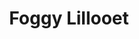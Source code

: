 ---
layout: product
product_id: 1419063164990
id: 1419063164990
title: Foggy Lillooet
body_html: >-
  <p>Taken in the Tantalus Valley mountain range in November of 2016.</p>

  <p>We were traveling down the mountain after a night of Winter Camping in late November just as the fog rolled up the hillside and completely engulfed us. I managed to snap a shot just before being blinded.</p>

  <p> </p>
vendor: Connell McCarthy
product_type: Posters, Prints, & Visual Artwork
created_at: 2018-08-22T19:46:33-04:00
handle: foggy-lillooet
updated_at: 2022-11-23T19:57:24-05:00
published_at: 2018-08-22T19:38:24-04:00
template_suffix: ""
status: active
published_scope: global
tags: Batch 01, fog, foggy, forest, Print, Trees
admin_graphql_api_id: gid://shopify/Product/1419063164990
variants:
  - product_id: 1419063164990
    id: 39576989204542
    title: 8x10” / Full Colour
    price: "35.00"
    sku: CM-PP-B1-05-XXS-FC
    position: 1
    inventory_policy: continue
    compare_at_price: null
    fulfillment_service: manual
    inventory_management: shopify
    option1: 8x10”
    option2: Full Colour
    option3: null
    created_at: 2021-09-01T10:45:43-04:00
    updated_at: 2022-02-07T15:37:36-05:00
    taxable: true
    barcode: ""
    grams: 208
    image_id: 6198840164414
    weight: 0.208
    weight_unit: kg
    inventory_item_id: 41671429849150
    inventory_quantity: 100
    old_inventory_quantity: 100
    requires_shipping: true
    admin_graphql_api_id: gid://shopify/ProductVariant/39576989204542
  - product_id: 1419063164990
    id: 39576989237310
    title: 8x10” / Black & White
    price: "35.00"
    sku: CM-PP-B1-05-XXS-BW
    position: 2
    inventory_policy: continue
    compare_at_price: null
    fulfillment_service: manual
    inventory_management: shopify
    option1: 8x10”
    option2: Black & White
    option3: null
    created_at: 2021-09-01T10:45:43-04:00
    updated_at: 2022-02-07T15:37:35-05:00
    taxable: true
    barcode: ""
    grams: 208
    image_id: 6198839902270
    weight: 0.208
    weight_unit: kg
    inventory_item_id: 41671429881918
    inventory_quantity: 100
    old_inventory_quantity: 100
    requires_shipping: true
    admin_graphql_api_id: gid://shopify/ProductVariant/39576989237310
  - product_id: 1419063164990
    id: 39576989270078
    title: 8.5x11” / Full Colour
    price: "35.00"
    sku: CM-PP-B1-05-XS-FC
    position: 3
    inventory_policy: continue
    compare_at_price: null
    fulfillment_service: manual
    inventory_management: shopify
    option1: 8.5x11”
    option2: Full Colour
    option3: null
    created_at: 2021-09-01T10:45:43-04:00
    updated_at: 2022-02-07T15:37:41-05:00
    taxable: true
    barcode: ""
    grams: 208
    image_id: 6198840164414
    weight: 0.208
    weight_unit: kg
    inventory_item_id: 41671429914686
    inventory_quantity: 100
    old_inventory_quantity: 100
    requires_shipping: true
    admin_graphql_api_id: gid://shopify/ProductVariant/39576989270078
  - product_id: 1419063164990
    id: 39576989302846
    title: 8.5x11” / Black & White
    price: "35.00"
    sku: CM-PP-B1-05-XS-BW
    position: 4
    inventory_policy: continue
    compare_at_price: null
    fulfillment_service: manual
    inventory_management: shopify
    option1: 8.5x11”
    option2: Black & White
    option3: null
    created_at: 2021-09-01T10:45:43-04:00
    updated_at: 2022-02-07T15:37:40-05:00
    taxable: true
    barcode: ""
    grams: 208
    image_id: 6198839902270
    weight: 0.208
    weight_unit: kg
    inventory_item_id: 41671429947454
    inventory_quantity: 100
    old_inventory_quantity: 100
    requires_shipping: true
    admin_graphql_api_id: gid://shopify/ProductVariant/39576989302846
  - product_id: 1419063164990
    id: 39576989335614
    title: 13x19” / Full Colour
    price: "40.00"
    sku: CM-PP-B1-05-S-FC
    position: 5
    inventory_policy: continue
    compare_at_price: null
    fulfillment_service: manual
    inventory_management: shopify
    option1: 13x19”
    option2: Full Colour
    option3: null
    created_at: 2021-09-01T10:45:43-04:00
    updated_at: 2022-02-07T15:37:41-05:00
    taxable: true
    barcode: ""
    grams: 208
    image_id: 6198840164414
    weight: 0.208
    weight_unit: kg
    inventory_item_id: 41671429980222
    inventory_quantity: 100
    old_inventory_quantity: 100
    requires_shipping: true
    admin_graphql_api_id: gid://shopify/ProductVariant/39576989335614
  - product_id: 1419063164990
    id: 39576989368382
    title: 13x19” / Black & White
    price: "40.00"
    sku: CM-PP-B1-05-S-BW
    position: 6
    inventory_policy: continue
    compare_at_price: null
    fulfillment_service: manual
    inventory_management: shopify
    option1: 13x19”
    option2: Black & White
    option3: null
    created_at: 2021-09-01T10:45:43-04:00
    updated_at: 2022-02-07T15:37:40-05:00
    taxable: true
    barcode: ""
    grams: 208
    image_id: 6198839902270
    weight: 0.208
    weight_unit: kg
    inventory_item_id: 41671430012990
    inventory_quantity: 100
    old_inventory_quantity: 100
    requires_shipping: true
    admin_graphql_api_id: gid://shopify/ProductVariant/39576989368382
  - product_id: 1419063164990
    id: 39576989401150
    title: 16x20” / Full Colour
    price: "50.00"
    sku: CM-PP-B1-05-M-FC
    position: 7
    inventory_policy: continue
    compare_at_price: null
    fulfillment_service: manual
    inventory_management: shopify
    option1: 16x20”
    option2: Full Colour
    option3: null
    created_at: 2021-09-01T10:45:43-04:00
    updated_at: 2022-02-07T15:37:40-05:00
    taxable: true
    barcode: ""
    grams: 208
    image_id: 6198840164414
    weight: 0.208
    weight_unit: kg
    inventory_item_id: 41671430045758
    inventory_quantity: 100
    old_inventory_quantity: 100
    requires_shipping: true
    admin_graphql_api_id: gid://shopify/ProductVariant/39576989401150
  - product_id: 1419063164990
    id: 39576989433918
    title: 16x20” / Black & White
    price: "50.00"
    sku: CM-PP-B1-05-M-BW
    position: 8
    inventory_policy: continue
    compare_at_price: null
    fulfillment_service: manual
    inventory_management: shopify
    option1: 16x20”
    option2: Black & White
    option3: null
    created_at: 2021-09-01T10:45:43-04:00
    updated_at: 2022-02-07T15:37:41-05:00
    taxable: true
    barcode: ""
    grams: 208
    image_id: 6198839902270
    weight: 0.208
    weight_unit: kg
    inventory_item_id: 41671430078526
    inventory_quantity: 100
    old_inventory_quantity: 100
    requires_shipping: true
    admin_graphql_api_id: gid://shopify/ProductVariant/39576989433918
  - product_id: 1419063164990
    id: 39576989466686
    title: 20x24” / Full Colour
    price: "60.00"
    sku: CM-PP-B1-05-L-FC
    position: 9
    inventory_policy: continue
    compare_at_price: null
    fulfillment_service: manual
    inventory_management: shopify
    option1: 20x24”
    option2: Full Colour
    option3: null
    created_at: 2021-09-01T10:45:43-04:00
    updated_at: 2022-02-07T15:37:45-05:00
    taxable: true
    barcode: ""
    grams: 208
    image_id: 6198840164414
    weight: 0.208
    weight_unit: kg
    inventory_item_id: 41671430111294
    inventory_quantity: 100
    old_inventory_quantity: 100
    requires_shipping: true
    admin_graphql_api_id: gid://shopify/ProductVariant/39576989466686
  - product_id: 1419063164990
    id: 39576989499454
    title: 20x24” / Black & White
    price: "60.00"
    sku: CM-PP-B1-05-L-BW
    position: 10
    inventory_policy: continue
    compare_at_price: null
    fulfillment_service: manual
    inventory_management: shopify
    option1: 20x24”
    option2: Black & White
    option3: null
    created_at: 2021-09-01T10:45:43-04:00
    updated_at: 2022-02-07T15:37:45-05:00
    taxable: true
    barcode: ""
    grams: 208
    image_id: 6198839902270
    weight: 0.208
    weight_unit: kg
    inventory_item_id: 41671430144062
    inventory_quantity: 100
    old_inventory_quantity: 100
    requires_shipping: true
    admin_graphql_api_id: gid://shopify/ProductVariant/39576989499454
  - product_id: 1419063164990
    id: 39576989532222
    title: 20x30” / Full Colour
    price: "70.00"
    sku: CM-PP-B1-05-XL-FC
    position: 11
    inventory_policy: continue
    compare_at_price: null
    fulfillment_service: manual
    inventory_management: shopify
    option1: 20x30”
    option2: Full Colour
    option3: null
    created_at: 2021-09-01T10:45:43-04:00
    updated_at: 2022-02-07T15:37:45-05:00
    taxable: true
    barcode: ""
    grams: 208
    image_id: 6198840164414
    weight: 0.208
    weight_unit: kg
    inventory_item_id: 41671430176830
    inventory_quantity: 100
    old_inventory_quantity: 100
    requires_shipping: true
    admin_graphql_api_id: gid://shopify/ProductVariant/39576989532222
  - product_id: 1419063164990
    id: 39576989564990
    title: 20x30” / Black & White
    price: "70.00"
    sku: CM-PP-B1-05-XL-BW
    position: 12
    inventory_policy: continue
    compare_at_price: null
    fulfillment_service: manual
    inventory_management: shopify
    option1: 20x30”
    option2: Black & White
    option3: null
    created_at: 2021-09-01T10:45:43-04:00
    updated_at: 2022-02-07T15:37:45-05:00
    taxable: true
    barcode: ""
    grams: 208
    image_id: 6198839902270
    weight: 0.208
    weight_unit: kg
    inventory_item_id: 41671430209598
    inventory_quantity: 100
    old_inventory_quantity: 100
    requires_shipping: true
    admin_graphql_api_id: gid://shopify/ProductVariant/39576989564990
  - product_id: 1419063164990
    id: 39576989597758
    title: 24x36” / Full Colour
    price: "90.00"
    sku: CM-PP-B1-05-XXL-FC
    position: 13
    inventory_policy: continue
    compare_at_price: null
    fulfillment_service: manual
    inventory_management: shopify
    option1: 24x36”
    option2: Full Colour
    option3: null
    created_at: 2021-09-01T10:45:43-04:00
    updated_at: 2022-02-07T15:37:45-05:00
    taxable: true
    barcode: ""
    grams: 208
    image_id: 6198840164414
    weight: 0.208
    weight_unit: kg
    inventory_item_id: 41671430242366
    inventory_quantity: 100
    old_inventory_quantity: 100
    requires_shipping: true
    admin_graphql_api_id: gid://shopify/ProductVariant/39576989597758
  - product_id: 1419063164990
    id: 39576989630526
    title: 24x36” / Black & White
    price: "90.00"
    sku: CM-PP-B1-05-XXL-BW
    position: 14
    inventory_policy: continue
    compare_at_price: null
    fulfillment_service: manual
    inventory_management: shopify
    option1: 24x36”
    option2: Black & White
    option3: null
    created_at: 2021-09-01T10:45:43-04:00
    updated_at: 2022-02-07T15:37:51-05:00
    taxable: true
    barcode: ""
    grams: 208
    image_id: 6198839902270
    weight: 0.208
    weight_unit: kg
    inventory_item_id: 41671430275134
    inventory_quantity: 100
    old_inventory_quantity: 100
    requires_shipping: true
    admin_graphql_api_id: gid://shopify/ProductVariant/39576989630526
  - product_id: 1419063164990
    id: 39576989663294
    title: 30x40” / Full Colour
    price: "100.00"
    sku: CM-PP-B1-05-XXXL-FC
    position: 15
    inventory_policy: continue
    compare_at_price: null
    fulfillment_service: manual
    inventory_management: shopify
    option1: 30x40”
    option2: Full Colour
    option3: null
    created_at: 2021-09-01T10:45:43-04:00
    updated_at: 2022-02-07T15:37:52-05:00
    taxable: true
    barcode: ""
    grams: 208
    image_id: 6198840164414
    weight: 0.208
    weight_unit: kg
    inventory_item_id: 41671430307902
    inventory_quantity: 100
    old_inventory_quantity: 100
    requires_shipping: true
    admin_graphql_api_id: gid://shopify/ProductVariant/39576989663294
  - product_id: 1419063164990
    id: 39576989696062
    title: 30x40” / Black & White
    price: "100.00"
    sku: CM-PP-B1-05-XXXL-BW
    position: 16
    inventory_policy: continue
    compare_at_price: null
    fulfillment_service: manual
    inventory_management: shopify
    option1: 30x40”
    option2: Black & White
    option3: null
    created_at: 2021-09-01T10:45:43-04:00
    updated_at: 2022-02-07T15:37:51-05:00
    taxable: true
    barcode: ""
    grams: 208
    image_id: 6198839902270
    weight: 0.208
    weight_unit: kg
    inventory_item_id: 41671430340670
    inventory_quantity: 100
    old_inventory_quantity: 100
    requires_shipping: true
    admin_graphql_api_id: gid://shopify/ProductVariant/39576989696062
options:
  - product_id: 1419063164990
    id: 1948197257278
    name: Size
    position: 1
    values:
      - 8x10”
      - 8.5x11”
      - 13x19”
      - 16x20”
      - 20x24”
      - 20x30”
      - 24x36”
      - 30x40”
  - product_id: 1419063164990
    id: 8589735460926
    name: Color
    position: 2
    values:
      - Full Colour
      - Black & White
images:
  - product_id: 1419063164990
    id: 6198840164414
    position: 1
    created_at: 2019-03-04T19:37:12-05:00
    updated_at: 2021-05-04T17:53:57-04:00
    alt: null
    width: 1000
    height: 1500
    src: https://cdn.shopify.com/s/files/1/1624/2355/products/CM---Foggy-Lillooet-_Product-Mockup-2019.jpg?v=1620165237
    variant_ids:
      - 39576989204542
      - 39576989270078
      - 39576989335614
      - 39576989401150
      - 39576989466686
      - 39576989532222
      - 39576989597758
      - 39576989663294
    admin_graphql_api_id: gid://shopify/ProductImage/6198840164414
  - product_id: 1419063164990
    id: 6198839902270
    position: 2
    created_at: 2019-03-04T19:37:11-05:00
    updated_at: 2021-05-04T17:53:57-04:00
    alt: null
    width: 1000
    height: 1500
    src: https://cdn.shopify.com/s/files/1/1624/2355/products/CM---Foggy-Lillooet-_Product-Mockup-2019_-B_W.jpg?v=1620165237
    variant_ids:
      - 39576989237310
      - 39576989302846
      - 39576989368382
      - 39576989433918
      - 39576989499454
      - 39576989564990
      - 39576989630526
      - 39576989696062
    admin_graphql_api_id: gid://shopify/ProductImage/6198839902270
  - product_id: 1419063164990
    id: 28230021316670
    position: 3
    created_at: 2021-05-04T19:31:18-04:00
    updated_at: 2021-05-04T19:31:18-04:00
    alt: null
    width: 2000
    height: 1800
    src: https://cdn.shopify.com/s/files/1/1624/2355/products/PAR_02_0001_4c641861-c0e5-4053-b2cd-e5062ac2b44c.png?v=1620171078
    variant_ids: []
    admin_graphql_api_id: gid://shopify/ProductImage/28230021316670
  - product_id: 1419063164990
    id: 29846603792446
    position: 4
    created_at: 2022-11-23T19:57:24-05:00
    updated_at: 2022-11-23T19:57:24-05:00
    alt: null
    width: 1958
    height: 1306
    src: https://cdn.shopify.com/s/files/1/1624/2355/products/FoggyLillooet.jpg?v=1669251444
    variant_ids: []
    admin_graphql_api_id: gid://shopify/ProductImage/29846603792446
image:
  product_id: 1419063164990
  id: 6198840164414
  position: 1
  created_at: 2019-03-04T19:37:12-05:00
  updated_at: 2021-05-04T17:53:57-04:00
  alt: null
  width: 1000
  height: 1500
  src: https://cdn.shopify.com/s/files/1/1624/2355/products/CM---Foggy-Lillooet-_Product-Mockup-2019.jpg?v=1620165237
  variant_ids:
    - 39576989204542
    - 39576989270078
    - 39576989335614
    - 39576989401150
    - 39576989466686
    - 39576989532222
    - 39576989597758
    - 39576989663294
  admin_graphql_api_id: gid://shopify/ProductImage/6198840164414

---